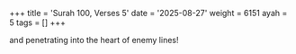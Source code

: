 +++
title = 'Surah 100, Verses 5'
date = '2025-08-27'
weight = 6151
ayah = 5
tags = []
+++

and penetrating into the heart of enemy lines!